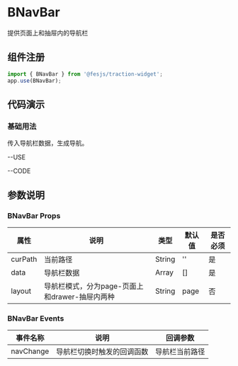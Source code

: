 # BNavBar
提供页面上和抽屉内的导航栏

## 组件注册

```js
import { BNavBar } from '@fesjs/traction-widget';
app.use(BNavBar);
```
## 代码演示
### 基础用法
传入导航栏数据，生成导航。

--USE

--CODE

## 参数说明
### BNavBar Props
| 属性  | 说明                   | 类型                                    |  默认值                                 |是否必须|
| ----- | ----------------------------- | ---------------------------------------- |------------------ |----- |
| curPath | 当前路径 | String | '' | 是
| data | 导航栏数据 | Array | [] | 是
| layout | 导航栏模式，分为page-页面上和drawer-抽屉内两种 | String | page | 否
### BNavBar Events
| 事件名称          | 说明                                                                                                                                            | 回调参数                                |
| ------------- | ----------------------------------------------------------------------------------------------------------------------------------------------- | ------------------------------------ |
| navChange | 导航栏切换时触发的回调函数                                                                                                                                          | 导航栏当前路径
